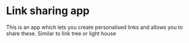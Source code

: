 # Link sharing app

This is an app which lets you create personalised links and allows you to share these. Similar to link tree or light house
